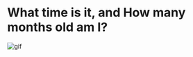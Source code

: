 # What time is it, and How many months old am I?

![gif](https://github.com/ebrusakar/https---github.com-ebrusakar-JS-Clock-and-How-many-months-old-are-you-/blob/master/screen-recording-_1_-_online-video-cutter.com_.gif)
